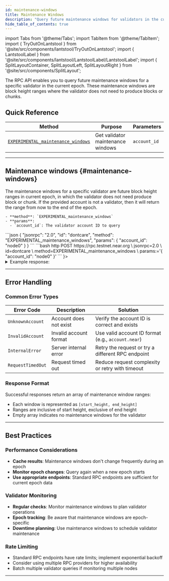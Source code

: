 ```yaml
---
id: maintenance-windows
title: Maintenance Windows
description: "Query future maintenance windows for validators in the current epoch using the NEAR RPC API."
hide_table_of_contents: true
---
```


import Tabs from '@theme/Tabs';
import TabItem from '@theme/TabItem';
import { TryOutOnLantstool } from '@site/src/components/lantstool/TryOutOnLantstool';
import { LantstoolLabel } from '@site/src/components/lantstool/LantstoolLabel/LantstoolLabel';
import { SplitLayoutContainer, SplitLayoutLeft, SplitLayoutRight } from '@site/src/components/SplitLayout';

The RPC API enables you to query future maintenance windows for a specific validator in the current epoch. These maintenance windows are block height ranges where the validator does not need to produce blocks or chunks.

## Quick Reference

| Method | Purpose | Parameters |
|--------|---------|------------|
| [`EXPERIMENTAL_maintenance_windows`](#maintenance-windows) | Get validator maintenance windows | `account_id` |

---

## Maintenance windows {#maintenance-windows}

<SplitLayoutContainer>
  <SplitLayoutLeft title="Description">
    The maintenance windows for a specific validator are future block height
    ranges in current epoch, in which the validator does not need produce block or chunk.
    If the provided account is not a validator, then it will return the range
    from now to the end of the epoch.

    - **method**: `EXPERIMENTAL_maintenance_windows`
    - **params**:
      - `account_id`: The validator account ID to query
  </SplitLayoutLeft>
  <SplitLayoutRight title="Example">
    <Tabs groupId="code-tabs">
      <TabItem value="json" label="JSON" default>
        ```json
        {
          "jsonrpc": "2.0",
          "id": "dontcare",
          "method": "EXPERIMENTAL_maintenance_windows",
          "params": {
            "account_id": "node0"
          }
        }
        ```
      </TabItem>
      <TabItem value="http" label="HTTPie">
        ```bash
        http POST https://rpc.testnet.near.org \
          jsonrpc=2.0 \
          id=dontcare \
          method=EXPERIMENTAL_maintenance_windows \
          params:='{
            "account_id": "node0"
          }'
        ```
      </TabItem>
      <TabItem value="Lantstool" label={<LantstoolLabel />}>
        <TryOutOnLantstool path="docs/5.api/rpc/maintenance-windows/get-maintenance-windows.json" />
      </TabItem>
    </Tabs>
  </SplitLayoutRight>
</SplitLayoutContainer>

<details>
  <summary>Example response:</summary>
  ```json
  {
    "jsonrpc": "2.0",
    "id": "dontcare",
    "result": [
      [1028, 1031],
      [1034, 1038]
    ]
  }
  ```
  <p>
    The result will be a list of future maintenance windows in current epoch. For example a window
    `[1028, 1031]` includes block heights 1028, 1029 and 1030.
  </p>
</details>

---

## Error Handling

### Common Error Types

| Error Code | Description | Solution |
|------------|-------------|----------|
| `UnknownAccount` | Account does not exist | Verify the account ID is correct and exists |
| `InvalidAccount` | Invalid account format | Use valid account ID format (e.g., `account.near`) |
| `InternalError` | Server internal error | Retry the request or try a different RPC endpoint |
| `RequestTimedOut` | Request timed out | Reduce request complexity or retry with timeout |

### Response Format

Successful responses return an array of maintenance window ranges:

- Each window is represented as `[start_height, end_height]`
- Ranges are inclusive of start height, exclusive of end height
- Empty array indicates no maintenance windows for the validator

---

## Best Practices

### Performance Considerations

- **Cache results**: Maintenance windows don't change frequently during an epoch
- **Monitor epoch changes**: Query again when a new epoch starts
- **Use appropriate endpoints**: Standard RPC endpoints are sufficient for current epoch data

### Validator Monitoring

- **Regular checks**: Monitor maintenance windows to plan validator operations
- **Epoch tracking**: Be aware that maintenance windows are epoch-specific
- **Downtime planning**: Use maintenance windows to schedule validator maintenance

### Rate Limiting

- Standard RPC endpoints have rate limits; implement exponential backoff
- Consider using multiple RPC providers for higher availability
- Batch multiple validator queries if monitoring multiple nodes

---
